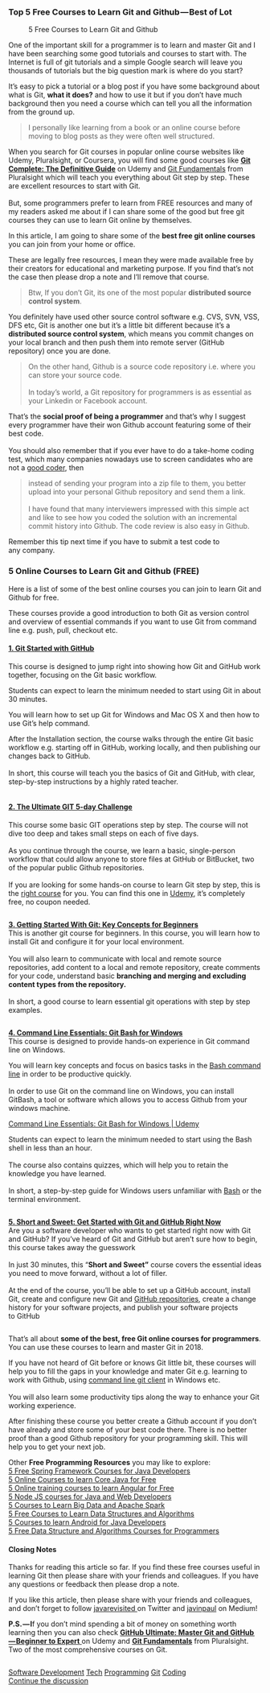 <h3>Top 5 Free Courses to Learn Git and Github&#x200A;&#x2014;&#x200A;Best of&#xA0;Lot</h3><figure><a href="https://click.linksynergy.com/fs-bin/click?id=JVFxdTr9V80&amp;subid=0&amp;offerid=562016.1&amp;type=10&amp;tmpid=14538&amp;RD_PARM1=https%3A%2F%2Fwww.udemy.com%2Fgit-complete%2F"><img alt src="https://hackernoon.com/hn-images/1*9qX9F9MGsWKfcmgTOR9BPw.png"></a><figcaption>5 Free Courses to Learn Git and&#xA0;Github</figcaption></figure><p>One of the important skill for a programmer is to learn and master Git and I have been searching some good tutorials and courses to start with. The Internet is full of git tutorials and a simple Google search will leave you thousands of tutorials but the big question mark is where do you&#xA0;start?</p><p>It&#x2019;s easy to pick a tutorial or a blog post if you have some background about what is Git, <strong>what it does?</strong> and how to use it but if you don&#x2019;t have much background then you need a course which can tell you all the information from the ground&#xA0;up.</p><blockquote>I personally like learning from a book or an online course before moving to blog posts as they were often well structured.</blockquote><p>When you search for Git courses in popular online course websites like Udemy, Pluralsight, or Coursera, you will find some good courses like <a href="https://click.linksynergy.com/fs-bin/click?id=JVFxdTr9V80&amp;subid=0&amp;offerid=562016.1&amp;type=10&amp;tmpid=14538&amp;RD_PARM1=https%3A%2F%2Fwww.udemy.com%2Fgit-complete%2F"><strong>Git Complete: The Definitive Guide</strong></a> on Udemy and <a href="https://pluralsight.pxf.io/c/1193463/424552/7490?u=https%3A%2F%2Fwww.pluralsight.com%2Fcourses%2Fgit-fundamentals">Git Fundamentals</a> from Pluralsight which will teach you everything about Git step by step. These are excellent resources to start with Git.<br> <br>But, some programmers prefer to learn from FREE resources and many of my readers asked me about if I can share some of the good but free git courses they can use to learn Git online by themselves.</p><p>In this article, I am going to share some of the <strong>best free git online courses</strong> you can join from your home or&#xA0;office.</p><p>These are legally free resources, I mean they were made available free by their creators for educational and marketing purpose. If you find that&#x2019;s not the case then please drop a note and I&#x2019;ll remove that&#xA0;course.</p><blockquote>Btw, If you don&#x2019;t Git, its one of the most popular <strong>distributed source control&#xA0;system</strong>.</blockquote><p>You definitely have used other source control software e.g. CVS, SVN, VSS, DFS etc, Git is another one but it&#x2019;s a little bit different because it&#x2019;s a <strong>distributed source control system</strong>, which means you commit changes on your local branch and then push them into remote server (GitHub repository) once you are&#xA0;done.</p><blockquote>On the other hand, Github is a source code repository i.e. where you can store your source code.<br> <br>In today&#x2019;s world, a Git repository for programmers is as essential as your Linkedin or Facebook&#xA0;account.</blockquote><p>That&#x2019;s the <strong>social proof of being a programmer</strong> and that&#x2019;s why I suggest every programmer have their won Github account featuring some of their best code.<br> <br>You should also remember that if you ever have to do a take-home coding test, which many companies nowadays use to screen candidates who are not a <a href="http://www.java67.com/2016/02/5-books-to-improve-coding-skills-of.html">good coder</a>,&#xA0;then</p><blockquote>instead of sending your program into a zip file to them, you better upload into your personal Github repository and send them a link.<br> <br>I have found that many interviewers impressed with this simple act and like to see how you coded the solution with an incremental commit history into Github. The code review is also easy in&#xA0;Github.</blockquote><p>Remember this tip next time if you have to submit a test code to any&#xA0;company.</p><h3>5 Online Courses to Learn Git and Github&#xA0;(FREE)</h3><p>Here is a list of some of the best online courses you can join to learn Git and Github for&#xA0;free.</p><p>These courses provide a good introduction to both Git as version control and overview of essential commands if you want to use Git from command line e.g. push, pull, checkout&#xA0;etc.</p><h4><a href="https://click.linksynergy.com/fs-bin/click?id=JVFxdTr9V80&amp;subid=0&amp;offerid=562016.1&amp;type=10&amp;tmpid=14538&amp;RD_PARM1=https%3A%2F%2Fwww.udemy.com%2Fgit-started-with-github%2F"><strong>1. Git Started with&#xA0;GitHub</strong></a></h4><p>This course is designed to jump right into showing how Git and GitHub work together, focusing on the Git basic workflow.</p><p>Students can expect to learn the minimum needed to start using Git in about 30&#xA0;minutes.</p><p>You will learn how to set up Git for Windows and Mac OS X and then how to use Git&#x2019;s help&#xA0;command.</p><p>After the Installation section, the course walks through the entire Git basic workflow e.g. starting off in GitHub, working locally, and then publishing our changes back to GitHub.<br> <br> In short, this course will teach you the basics of Git and GitHub, with clear, step-by-step instructions by a highly rated&#xA0;teacher.</p><figure><a href="https://click.linksynergy.com/fs-bin/click?id=JVFxdTr9V80&amp;subid=0&amp;offerid=562016.1&amp;type=10&amp;tmpid=14538&amp;RD_PARM1=https%3A%2F%2Fwww.udemy.com%2Fgit-started-with-github%2F"><img alt src="https://hackernoon.com/hn-images/0*svybhEeodsRwawnR.jpg"></a></figure><h4><a href="https://click.linksynergy.com/fs-bin/click?id=JVFxdTr9V80&amp;subid=0&amp;offerid=562016.1&amp;type=10&amp;tmpid=14538&amp;RD_PARM1=https%3A%2F%2Fwww.udemy.com%2Fthe-ultimate-git-5-day-challenge%2F"><strong>2. The Ultimate GIT 5-day Challenge</strong></a></h4><p>This course some basic GIT operations step by step. The course will not dive too deep and takes small steps on each of five days.<br> <br>As you continue through the course, we learn a basic, single-person workflow that could allow anyone to store files at GitHub or BitBucket, two of the popular public Github repositories.<br> <br>If you are looking for some hands-on course to learn Git step by step, this is the <a href="https://click.linksynergy.com/fs-bin/click?id=JVFxdTr9V80&amp;subid=0&amp;offerid=562016.1&amp;type=10&amp;tmpid=14538&amp;RD_PARM1=https%3A%2F%2Fwww.udemy.com%2Fthe-ultimate-git-5-day-challenge%2F">right course</a> for you. You can find this one in <a href="http://javarevisited.blogspot.sg/2018/01/top-10-udemy-courses-for-java-and-web-developers.html">Udemy</a>, it&#x2019;s completely free, no coupon&#xA0;needed.</p><figure><a href="https://click.linksynergy.com/fs-bin/click?id=JVFxdTr9V80&amp;subid=0&amp;offerid=562016.1&amp;type=10&amp;tmpid=14538&amp;RD_PARM1=https%3A%2F%2Fwww.udemy.com%2Fthe-ultimate-git-5-day-challenge%2F"><img alt src="https://hackernoon.com/hn-images/1*mQdKYVN0nl-NvTw6MOSkWA.png"></a></figure><p><a href="https://click.linksynergy.com/fs-bin/click?id=JVFxdTr9V80&amp;subid=0&amp;offerid=562016.1&amp;type=10&amp;tmpid=14538&amp;RD_PARM1=https%3A%2F%2Fwww.udemy.com%2Fgit-quick-start%2F"><strong>3. Getting Started With Git: Key Concepts for Beginners</strong></a><br> This is another git course for beginners. In this course, you will learn how to install Git and configure it for your local environment.<br> <br> You will also learn to communicate with local and remote source repositories, add content to a local and remote repository, create comments for your code, understand basic <strong>branching and merging and excluding content types from the repository.</strong><br> <br> In short, a good course to learn essential git operations with step by step examples.</p><figure><a href="https://click.linksynergy.com/fs-bin/click?id=JVFxdTr9V80&amp;subid=0&amp;offerid=562016.1&amp;type=10&amp;tmpid=14538&amp;RD_PARM1=https%3A%2F%2Fwww.udemy.com%2Fgit-quick-start%2F"><img alt src="https://hackernoon.com/hn-images/0*NmaD6tzjLwVpBT3a.png"></a></figure><p><a href="https://click.linksynergy.com/fs-bin/click?id=JVFxdTr9V80&amp;subid=0&amp;offerid=562016.1&amp;type=10&amp;tmpid=14538&amp;RD_PARM1=https%3A%2F%2Fwww.udemy.com%2Fgit-bash%2F"><strong>4. Command Line Essentials: Git Bash for Windows</strong></a><br> This course is designed to provide hands-on experience in Git command line on&#xA0;Windows.</p><p>You will learn key concepts and focus on basics tasks in the <a href="http://javarevisited.blogspot.sg/2011/03/unix-command-tutorial-working-fast-in.html">Bash command line</a> in order to be productive quickly.<br> <br>In order to use Git on the command line on Windows, you can install GitBash, a tool or software which allows you to access Github from your windows&#xA0;machine.</p><p><a href="https://click.linksynergy.com/fs-bin/click?id=JVFxdTr9V80&amp;subid=0&amp;offerid=562016.1&amp;type=10&amp;tmpid=14538&amp;RD_PARM1=https%3A%2F%2Fwww.udemy.com%2Fgit-bash%2F">Command Line Essentials: Git Bash for Windows | Udemy</a></p><p>Students can expect to learn the minimum needed to start using the Bash shell in less than an hour.<br> <br> The course also contains quizzes, which will help you to retain the knowledge you have learned.<br> <br>In short, a step-by-step guide for Windows users unfamiliar with <a href="http://bit.ly/2DavlMs">Bash</a> or the terminal environment.</p><figure><a href="https://click.linksynergy.com/fs-bin/click?id=JVFxdTr9V80&amp;subid=0&amp;offerid=562016.1&amp;type=10&amp;tmpid=14538&amp;RD_PARM1=https%3A%2F%2Fwww.udemy.com%2Fgit-bash%2F"><img alt src="https://hackernoon.com/hn-images/0*H7GwtZMjC2bDY2d0.png"></a></figure><p><a href="https://click.linksynergy.com/fs-bin/click?id=JVFxdTr9V80&amp;subid=0&amp;offerid=562016.1&amp;type=10&amp;tmpid=14538&amp;RD_PARM1=https%3A%2F%2Fwww.udemy.com%2Fshort-and-sweet-get-started-with-git-and-github-right-now%2F"><strong>5. Short and Sweet: Get Started with Git and GitHub Right Now</strong></a><br>Are you a software developer who wants to get started right now with Git and GitHub? If you&#x2019;ve heard of Git and GitHub but aren&#x2019;t sure how to begin, this course takes away the guesswork<br> <br>In just 30 minutes, this &#x201C;<strong>Short and Sweet&#x201D;</strong> course covers the essential ideas you need to move forward, without a lot of filler.<br> <br>At the end of the course, you&#x2019;ll be able to set up a GitHub account, install Git, create and configure new Git and <a href="https://github.com/">GitHub repositories</a>, create a change history for your software projects, and publish your software projects to&#xA0;GitHub</p><figure><a href="https://click.linksynergy.com/fs-bin/click?id=JVFxdTr9V80&amp;subid=0&amp;offerid=562016.1&amp;type=10&amp;tmpid=14538&amp;RD_PARM1=https%3A%2F%2Fwww.udemy.com%2Fshort-and-sweet-get-started-with-git-and-github-right-now%2F"><img alt src="https://hackernoon.com/hn-images/0*7Idvi5uUZiTJiddm.jpg"></a></figure><p>That&#x2019;s all about <strong>some of the best, free Git online courses for programmers</strong>. You can use these courses to learn and master Git in&#xA0;2018.</p><p>If you have not heard of Git before or knows Git little bit, these courses will help you to fill the gaps in your knowledge and mater Git e.g. learning to work with Github, using <a href="http://bit.ly/2Q37e50">command line git client</a> in Windows etc.<br> <br>You will also learn some productivity tips along the way to enhance your Git working experience.</p><p>After finishing these course you better create a Github account if you don&#x2019;t have already and store some of your best code there. There is no better proof than a good Github repository for your programming skill. This will help you to get your next&#xA0;job.</p><p>Other <strong>Free Programming Resources</strong> you may like to explore:<br> <a href="http://www.java67.com/2017/11/top-5-free-core-spring-mvc-courses-learn-online.html">5 Free Spring Framework Courses for Java Developers</a><br> <a href="http://javarevisited.blogspot.sg/2017/11/top-5-free-java-courses-for-beginners.html#axzz4zuIICRs9">5 Online Courses to learn Core Java for Free</a><br> <a href="http://www.java67.com/2018/01/top-5-free-angular-js-online-courses-for-web-developers.html">5 Online training courses to learn Angular for Free</a><br> <a href="http://javarevisited.blogspot.sg/2018/01/top-5-nodejs-and-express-js-online-courses-for-web-developers.html">5 Node JS courses for Java and Web Developers</a><br> <a href="http://javarevisited.blogspot.com/2017/12/top-5-courses-to-learn-big-data-and.html">5 Courses to Learn Big Data and Apache Spark</a><br> <a href="http://javarevisited.blogspot.sg/2018/01/top-5-free-data-structure-and-algorithm-courses-java--c-programmers.html#axzz55lOcYrUM">5 Free Courses to Learn Data Structures and Algorithms</a><br> <a href="http://javarevisited.blogspot.sg/2017/12/top-5-android-online-training-courses-for-Java-developers.html">5 Courses to learn Android for Java Developers</a><br><a href="https://javarevisited.blogspot.com/2018/01/top-5-free-data-structure-and-algorithm-courses-java--c-programmers.html">5 Free Data Structure and Algorithms Courses for Programmers</a></p><h4>Closing Notes</h4><p>Thanks for reading this article so far. If you find these free courses useful in learning Git then please share with your friends and colleagues. If you have any questions or feedback then please drop a&#xA0;note.</p><p>If you like this article, then please share with your friends and colleagues, and don&#x2019;t forget to follow <a href="https://twitter.com/javarevisited">javarevisited </a>on Twitter and <a href="https://medium.com/u/bb36d8439904">javinpaul</a> on&#xA0;Medium!</p><p><strong>P.S.&#x200A;&#x2014;&#x200A;I</strong>f you don&#x2019;t mind spending a bit of money on something worth learning then you can also check <a href="http://bit.ly/2Q37e50"><strong>GitHub Ultimate: Master Git and GitHub&#x200A;&#x2014;&#x200A;Beginner to Expert</strong> </a>on Udemy and <a href="https://pluralsight.pxf.io/c/1193463/424552/7490?u=https%3A%2F%2Fwww.pluralsight.com%2Fcourses%2Fgit-fundamentals"><strong>Git Fundamentals</strong></a> from Pluralsight. Two of the most comprehensive courses on&#xA0;Git.</p><figure><a href="http://bit.ly/HNshares"><img alt src="https://hackernoon.com/hn-images/1*5A8U4eQ5xqGBsqA51r4wBw@2x.png"></a></figure>                <div class="archive-tags">                                        <a class="tag" href="https://hackernoon.com/tagged/software-development">Software Development</a>                                        <a class="tag" href="https://hackernoon.com/tagged/tech">Tech</a>                                        <a class="tag" href="https://hackernoon.com/tagged/programming">Programming</a>                                        <a class="tag" href="https://hackernoon.com/tagged/git">Git</a>                                        <a class="tag" href="https://hackernoon.com/tagged/coding">Coding</a>                  </div>                <div class="twitter-discussion">          <a target="_blank" href="https://twitter.com/search?q=https%3A%2F%2Fhackernoon.com%2Ftop-5-free-courses-to-learn-git-and-github-best-of-lot-2f394c6533b0">Continue the discussion <i class="fab fa-twitter"></i></a>        </div>